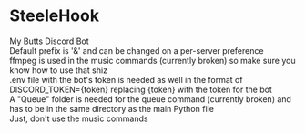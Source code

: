 # SteeleHook
My Butts Discord Bot  
Default prefix is '&' and can be changed on a per-server preference  
ffmpeg is used in the music commands (currently broken) so make sure you know how to use that shiz  
.env file with the bot's token is needed as well in the format of DISCORD_TOKEN={token} replacing {token} with the token for the bot  
A "Queue" folder is needed for the queue command (currently broken) and has to be in the same directory as the main Python file  
Just, don't use the music commands